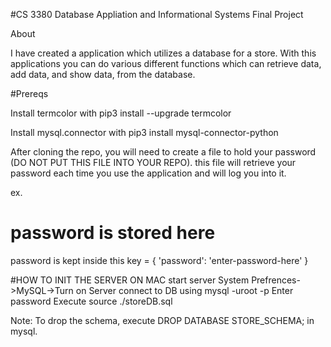 #CS 3380 Database Appliation and Informational Systems Final Project

About

I have created a application which utilizes a database for a store. With this applications you can do various different functions which can retrieve data, add data, and show data, from the database.

#Prereqs

Install termcolor with pip3 install --upgrade termcolor

Install mysql.connector with pip3 install mysql-connector-python

After cloning the repo, you will need to create a file to hold your password (DO NOT PUT THIS FILE INTO YOUR REPO). this file will retrieve your password each time you use the application and will log you into it.

ex. 

# password is stored here

password is kept inside this
key = {
    'password': 'enter-password-here'
}

#HOW TO INIT THE SERVER ON MAC
start server
System Prefrences->MySQL->Turn on Server
connect to DB using mysql -uroot -p
Enter password
Execute source ./storeDB.sql

Note: To drop the schema, execute DROP DATABASE STORE_SCHEMA; in mysql.
